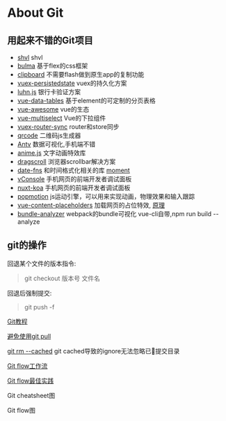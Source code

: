 # About Git

## 用起来不错的Git项目 <Badge text="0.10.1+" type="tip"/>
* [shvl](https://github.com/robinvdvleuten/shvl) shvl
* [bulma](https://github.com/jgthms/bulma) 基于flex的css框架
* [clipboard](https://github.com/zenorocha/clipboard.js) 不需要flash做到原生app的复制功能
* [vuex-persistedstate](https://github.com/robinvdvleuten/vuex-persistedstate) vuex的持久化方案
* [luhn.js](https://gist.github.com/ShirtlessKirk/2134376) 银行卡验证方案
* [vue-data-tables](https://github.com/njleonzhang/vue-data-tables) 基于element的可定制的分页表格
* [vue-awesome](https://github.com/vuejs/awesome-vue) vue的生态
* [vue-multiselect](https://vue-multiselect.js.org/) Vue的下拉组件
* [vuex-router-sync](https://github.com/vuejs/vuex-router-sync) router和store同步
* [qrcode](https://github.com/davidshimjs/qrcodejs) 二维码js生成器
* [Antv](https://github.com/antvis/g2/) 数据可视化,手机端不错
* [anime.js](https://github.com/juliangarnier/anime) 文字动画特效库
* [dragscroll](https://github.com/asvd/dragscroll) 浏览器scrollbar解决方案
* [date-fns](https://github.com/date-fns/date-fns) 和时间格式化相关的库 [moment](https://github.com/moment/moment)
* [vConsole](https://github.com/Tencent/vConsole/blob/dev/README_CN.md) 手机网页的前端开发者调试面板
* [nuxt-koa](https://github.com/nuxt-community/koa-template) 手机网页的前端开发者调试面板
* [popmotion](https://github.com/Popmotion/popmotion) js运动引擎，可以用来实现动画，物理效果和输入跟踪
* [vue-content-placeholders](https://github.com/michalsnik/vue-content-placeholders) 加载网页的占位特效, [原理](https://cloudcannon.com/deconstructions/2014/11/15/facebook-content-placeholder-deconstruction.html)
* [bundle-analyzer](https://github.com/webpack-contrib/webpack-bundle-analyzer) webpack的bundle可视化 vue-cli自带,npm run build --analyze

## git的操作 <Badge text="0.10.1+" type="warn"/>
回退某个文件的版本指令: 
>git checkout  版本号 文件名

回退后强制提交: 
>git push -f

[Git教程](https://www.liaoxuefeng.com/wiki/0013739516305929606dd18361248578c67b8067c8c017b000)

[避免使用git pull](https://coderwall.com/p/jgn6-q/git-pull-is-evil)

[git rm --cached](https://stackoverflow.com/questions/25436312/gitignore-not-working/25436481) git cached导致的ignore无法忽略已提交目录

[Git flow工作流](https://www.git-tower.com/learn/git/ebook/cn/command-line/advanced-topics/git-flow)

[Git flow最佳实践](https://www.cnblogs.com/cnblogsfans/p/5075073.html)

Git cheatsheet图

Git flow图